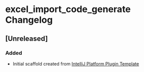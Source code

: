 <!-- Keep a Changelog guide -> https://keepachangelog.com -->

# excel_import_code_generate Changelog

## [Unreleased]
### Added
- Initial scaffold created from [IntelliJ Platform Plugin Template](https://github.com/JetBrains/intellij-platform-plugin-template)
